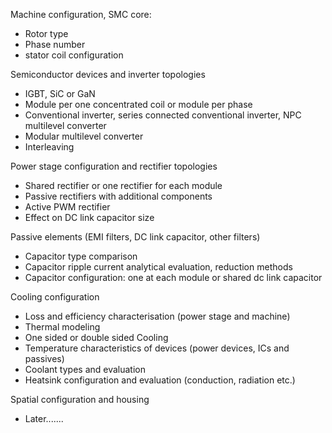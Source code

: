 Machine configuration, SMC core:
* Rotor type
* Phase number
* stator coil configuration

Semiconductor devices and inverter topologies
* IGBT, SiC or GaN
* Module per one concentrated coil or module per phase
* Conventional inverter, series connected conventional inverter, NPC multilevel converter
* Modular multilevel converter
* Interleaving

Power stage configuration and rectifier topologies
* Shared rectifier or one rectifier for each module
* Passive rectifiers with additional components
* Active PWM rectifier
* Effect on DC link capacitor size

Passive elements (EMI filters, DC link capacitor, other filters)
* Capacitor type comparison
* Capacitor ripple current analytical evaluation, reduction methods
* Capacitor configuration: one at each module or shared dc link capacitor

Cooling configuration
* Loss and efficiency characterisation (power stage and machine)
* Thermal modeling
* One sided or double sided Cooling
* Temperature characteristics of devices (power devices, ICs and passives)
* Coolant types and evaluation
* Heatsink configuration and evaluation (conduction, radiation etc.)

Spatial configuration and housing
* Later.......
